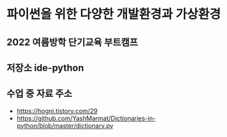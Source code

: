 # 파이썬을 위한 다양한 개발환경과 가상환경
## 2022 여름방학 단기교육 부트캠프
## 저장소 ide-python

## 수업 중 자료 주소
- https://hogni.tistory.com/29
- https://github.com/YashMarmat/Dictionaries-in-python/blob/master/dictionary.py
